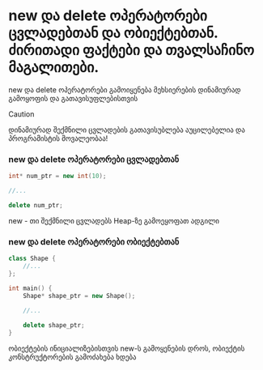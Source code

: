 # new და delete ოპერატორები ცვლადებთან და ობიექტებთან. ძირითადი ფაქტები და თვალსაჩინო მაგალითები.

new და delete ოპერატორები გამოიყენება მეხსიერების დინამიურად გამოყოფის და
გათავისუფლებისთვის

> [!CAUTION]
> დინამიურად შექმნილი ცვლადების გათავისუბლება აუცილებელია და პროგრამისტის მოვალეობაა!

### new და delete ოპერატორები ცვლადებთან
```cpp
int* num_ptr = new int(10);

//...

delete num_ptr;
```
new - თი შექმნილი ცვლადებს Heap-ზე გამოეყოფათ ადგილი


### new და delete ოპერატორები ობიექტებთან
```cpp
class Shape {
    //...   
};

int main() {
    Shape* shape_ptr = new Shape();
    
    //...

    delete shape_ptr;
}
```
ობიექტების ინიციალიზებისთვის new-ს გამოყენების დროს, ობიექტის კონსტრუქტორების
გამოძახება ხდება
